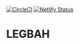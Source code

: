 [![CircleCI](https://circleci.com/gh/Malven/legbah-v2/tree/master.svg?style=svg&circle-token=147d5a7ffd76017bc46a3d9af2f64d77e053bf24)](https://circleci.com/gh/Malven/legbah-v2/tree/master)
[![Netlify Status](https://api.netlify.com/api/v1/badges/b1fe8187-73d1-41e7-b5aa-252f8983cb54/deploy-status)](https://app.netlify.com/sites/legbah/deploys)
# LEGBAH
